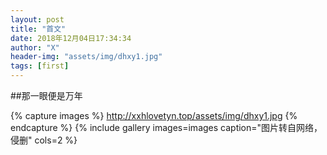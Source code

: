 ```yaml
---
layout: post
title: "首文"
date: 2018年12月04日17:34:34
author: "X"
header-img: "assets/img/dhxy1.jpg"
tags: [first]
---
```



##那一眼便是万年

{% capture images %}
    http://xxhlovetyn.top/assets/img/dhxy1.jpg
{% endcapture %}
{% include gallery images=images caption="图片转自网络，侵删" cols=2 %}

